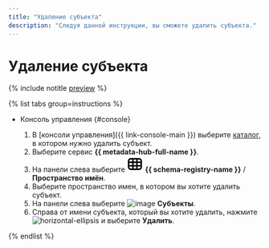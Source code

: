 ```yaml
---
title: "Удаление субъекта"
description: "Следуя данной инструкции, вы сможете удалить субъекта."
---
```


# Удаление субъекта

{% include notitle [preview](../../_includes/note-preview.md) %}

{% list tabs group=instructions %}

- Консоль управления {#console}
  
  1. В [консоли управления]({{ link-console-main }}) выберите [каталог](../../resource-manager/concepts/resources-hierarchy.md#folder), в котором нужно удалить субъект.
  1. Выберите сервис **{{ metadata-hub-full-name }}**.
  1. Hа панели слева выберите ![image](../../_assets/console-icons/layout-cells.svg) **{{ schema-registry-name }}** / **Пространство имён**.
  1. Выберите пространство имен, в котором вы хотите удалить субъект.
  1. На панели слева выберите ![image](../../_assets/console-icons/layers-3-diagonal.svg) **Субъекты**.
  1. Справа от имени субъекта, который вы хотите удалить, нажмите ![horizontal-ellipsis](../../_assets/horizontal-ellipsis.svg) и выберите **Удалить**.

{% endlist %}
